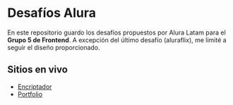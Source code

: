 # Desafíos Alura

En este repositorio guardo los desafíos propuestos por Alura Latam para el **Grupo 5 de Frontend**. A excepción del último desafío (aluraflix), me limité a seguir el diseño proporcionado.

## Sitios en vivo

- [Encriptador](https://blackpachamame.github.io/desafios-alura/encriptador/)
- [Portfolio](https://blackpachamame.github.io/desafios-alura/portfolio/)
